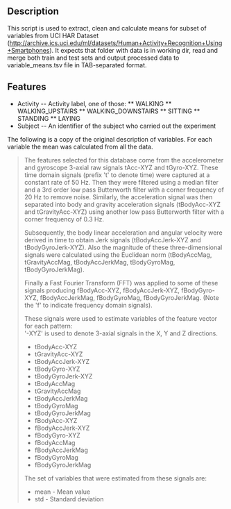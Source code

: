 ## Description
This script is used to extract, clean and calculate means for subset of variables from UCI HAR Dataset (http://archive.ics.uci.edu/ml/datasets/Human+Activity+Recognition+Using+Smartphones). It expects that folder with data is in working dir, read and merge both train and test sets and output processed data to variable_means.tsv file in TAB-separated format.

## Features
 * Activity -- Activity label, one of those:
 ** WALKING
 ** WALKING_UPSTAIRS
 ** WALKING_DOWNSTAIRS
 ** SITTING
 ** STANDING
 ** LAYING
 * Subject -- An identifier of the subject who carried out the experiment

The following is a copy of the original description of variables. For each variable the mean was calculated from all the data.

> The features selected for this database come from the accelerometer and gyroscope 3-axial raw signals tAcc-XYZ and tGyro-XYZ. These time domain signals (prefix 't' to denote time) were captured at a constant rate of 50 Hz. Then they were filtered using a median filter and a 3rd order low pass Butterworth filter with a corner frequency of 20 Hz to remove noise. Similarly, the acceleration signal was then separated into body and gravity acceleration signals (tBodyAcc-XYZ and tGravityAcc-XYZ) using another low pass Butterworth filter with a corner frequency of 0.3 Hz. 
> 
> Subsequently, the body linear acceleration and angular velocity were derived in time to obtain Jerk signals (tBodyAccJerk-XYZ and tBodyGyroJerk-XYZ). Also the magnitude of these three-dimensional signals were calculated using the Euclidean norm (tBodyAccMag, tGravityAccMag, tBodyAccJerkMag, tBodyGyroMag, tBodyGyroJerkMag). 
> 
> Finally a Fast Fourier Transform (FFT) was applied to some of these signals producing fBodyAcc-XYZ, fBodyAccJerk-XYZ, fBodyGyro-XYZ, fBodyAccJerkMag, fBodyGyroMag, fBodyGyroJerkMag. (Note the 'f' to indicate frequency domain signals). 
> 
> These signals were used to estimate variables of the feature vector for each pattern:  
'-XYZ' is used to denote 3-axial signals in the X, Y and Z directions.
> 
>  * tBodyAcc-XYZ
>  * tGravityAcc-XYZ
>  * tBodyAccJerk-XYZ
>  * tBodyGyro-XYZ
>  * tBodyGyroJerk-XYZ
>  * tBodyAccMag
>  * tGravityAccMag
>  * tBodyAccJerkMag
>  * tBodyGyroMag
>  * tBodyGyroJerkMag
>  * fBodyAcc-XYZ
>  * fBodyAccJerk-XYZ
>  * fBodyGyro-XYZ
>  * fBodyAccMag
>  * fBodyAccJerkMag
>  * fBodyGyroMag
>  * fBodyGyroJerkMag
> 
> The set of variables that were estimated from these signals are: 
> 
>  * mean - Mean value
>  * std - Standard deviation
